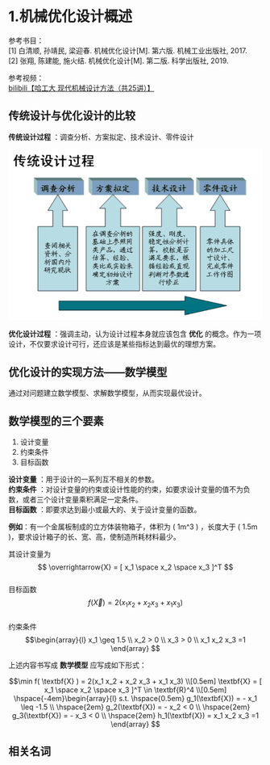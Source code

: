 # 1.机械优化设计概述

参考书目：  
[1] 白清顺, 孙靖民, 梁迎春. 机械优化设计[M]. 第六版. 机械工业出版社, 2017.  
[2] 张翔, 陈建能, 施火结. 机械优化设计[M]. 第二版. 科学出版社, 2019.  

参考视频：  
[bilibili【哈工大  现代机械设计方法（共25讲）】](https://www.bilibili.com/video/BV1LW411f76y/?p=12&share_source=copy_web&vd_source=491de6e534fd41e7710953a476bfd784)

## 传统设计与优化设计的比较

**传统设计过程** ：调查分析、方案拟定、技术设计、零件设计  

![20250301212411](https://raw.githubusercontent.com/lyy1119/Imgs/main/img/20250301212411.png)  

**优化设计过程** ：强调主动，认为设计过程本身就应该包含 **优化** 的概念。作为一项设计，不仅要求设计可行，还应该是某些指标达到最优的理想方案。  

## 优化设计的实现方法——数学模型

通过对问题建立数学模型、求解数学模型，从而实现最优设计。  

## 数学模型的三个要素

1. 设计变量
2. 约束条件
3. 目标函数

**设计变量** ：用于设计的一系列互不相关的参数。  
**约束条件** ：对设计变量的约束或设计性能的约束，如要求设计变量的值不为负数，或者三个设计变量乘积满足一定条件。  
**目标函数** ：即要求达到最小或最大的、关于设计变量的函数。  

**例如**：有一个金属板制成的立方体装物箱子，体积为 \( 1m^3 \) ，长度大于 \( 1.5m \)，要求设计箱子的长、宽、高，使制造所耗材料最少。  

其设计变量为  
$$ \overrightarrow{X} = [ x_1 \space x_2 \space x_3 ]^T $$  
目标函数  
$$ f( \overrightarrow{X} ) = 2(x_1 x_2 + x_2 x_3 + x_1 x_3) $$  
约束条件  
$$\begin{array}{l}
    x_1 \geq 1.5 \\
    x_2 > 0 \\
    x_3 > 0 \\
    x_1 x_2 x_3 =1
\end{array}
$$  

上述内容书写成 **数学模型** 应写成如下形式：  

$$\min f( \textbf{X} ) = 2(x_1 x_2 + x_2 x_3 + x_1 x_3) \\[0.5em]
\textbf{X} = [ x_1 \space x_2 \space x_3 ]^T \in \textbf{R}^4 \\[0.5em]
\hspace{-4em}\begin{array}{l}
    s.t. \hspace{0.5em} g_1(\textbf{X}) = - x_1 \leq -1.5 \\
    \hspace{2em} g_2(\textbf{X}) =  - x_2 < 0 \\
    \hspace{2em} g_3(\textbf{X}) = - x_3 < 0 \\
    \hspace{2em} h_1(\textbf{X}) = x_1 x_2 x_3 =1
\end{array}
$$

## 相关名词

